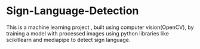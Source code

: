 # Sign-Language-Detection
This is a machine learning project , built using computer vision(OpenCV), by training a model with processed images using python libraries like scikitlearn and mediapipe to detect sign language.
